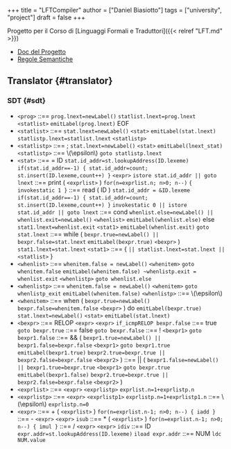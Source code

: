 +++
title = "LFTCompiler"
author = ["Daniel Biasiotto"]
tags = ["university", "project"]
draft = false
+++

Progetto per il Corso di [Linguaggi Formali e Traduttori]({{< relref "LFT.md" >}})

-   [Doc del Progetto](~/Documents/Uni/II/LFT/Lab/LFT_Lab2021_L8v2.pdf)
-   [Regole Semantiche](~/Documents/Uni/II/LFT/RegoleSemantiche.png)


## Translator {#translator}


### SDT {#sdt}

-   `<prog>` ::== `prog.lnext=newLabel()`
    `statlist.lnext=prog.lnext`
    `<statlist>`
    `emitLabel(prog.lnext)`
    EOF
-   `<statlist>` ::== `stat.lnext=newLabel()`
    `<stat>`
    `emitLabel(stat.lnext)`
    `statlistp.lnext=statlist.lnext`
    `<statlistp>`
-   `<statlistp>` ::== ;
         `stat.lnext=newLabel()`
         `<stat>`
         `emitLabel(lnext_stat)`
         `<statlistp>`
    ::== \\(\epsilon\\) `goto statlistp.lnext`
-   `<stat>` ::== = ID
         `stat.id_addr=st.lookupAddress(ID.lexeme)`
         `if(stat.id_addr==-1)
                         { stat.id_addr=count; st.insert(ID.lexeme,count++) }`
         `<expr>`
         `istore stat.id_addr || goto lnext`
    ::== print ( `<exprlist>` )
         `for(n=exprlist.n; n>0; n--)`
           `{ invokestatic 1 }`
    ::== read ( ID )
         `stat.id_addr = &ID.lexeme`
         `if(stat.id_addr==-1)
                         { stat.id_addr=count; st.insert(ID.lexeme,count++) }`
         `invokestatic 0 || istore stat.id_addr || goto lnext`
    ::== cond
         `whenlist.else=newLabel() || whenlist.exit=newLabel()`
         `<whenlist>`
         `emitLabel(whenlist.else)`
         else
         `stat1.lnext=whenlist.exit`
         `<stat1>`
         `emitLabel(whenlist.exit)`
         `goto stat.lnext`
    ::== while (
         `bexpr.true=newLabel() || bexpr.false=stat.lnext`
         `emitLabel(bexpr.true)`
         `<bexpr>` )
         `stat1.lnext=stat.lnext`
         `<stat1>`
    ::== { `|| statlist.lnext=stat.lnext ||` `<statlist>` }
-   `<whenlist>` ::== `whenitem.false = newLabel()`
    `<whenitem>`
    `goto whenitem.false`
    `emitLabel(whenitem.false)
                       ~whenlistp.exit = whenlist.exit`
    `<whenlistp>`
    `goto whenlist.else`
-   `<whenlistp>` ::== `whenitem.false = newLabel()`
         `<whenitem>`
         `goto whenlistp_exit`
         `emitLabel(whenitem.false)`
         `<whenlistp>`
    ::== \\(\epsilon\\)
-   `<whenitem>` ::== when (
    `bexpr.true=newLabel()`
    `bexpr.false=whenitem.false`
    `<bexpr>` ) do
    `emitLabel(bexpr.true)`
    `stat.lnext=newLabel()`
    `<stat>`
    `emitLabel(stat.lnext)`
-   `<bexpr>` ::== RELOP `<expr>` `<expr>` `if_icmpRELOP bexpr.false`
    ::== true `goto bexpr.true`
    ::== false `goto bexpr.false`
    ::== ! `<bexpr1>` `goto bexpr1.false`
    ::== &amp;&amp; (
         `bexpr1.true=newLabel() || bexpr1.false=bexpr.false`
         `<bexpr1>`
         `goto bexpr1.true`
         `emitLabel(bexpr1.true)`
         `bexpr2.true=bexpr.true || bexpr2.false=bexpr.false`
         `<bexpr2>` )
    ::== || (
         `bexpr1.false=newLabel() || bexpr1.true=bexpr.true`
         `<bexpr1>`
         `goto bexpr.true`
         `emitLabel(bexpr1.false)`
         `bexpr2.true=bexpr.true || bexpr2.false=bexpr.false`
         `<bexpr2>` )
-   `<exprlist>` ::== `<expr>` `<exprlistp>`  `exprlist.n=1+exprlistp.n`
-   `<exprlistp>` ::== `<expr>` `<exprlistp1>` `exprlistp.n=1+exprlistp1.n`
    ::== \\(\epsilon\\) `exprlistp.n=0`
-   `<expr>` ::== + ( `<exprlist>` )
         `for(n=exprlist.n-1; n>0; n--)
                         { iadd }`
    ::== - `<expr>` `<expr>` `isub`
    ::== \* ( `<exprlist>` )
         `for(n=exprlist.n-1; n>0; n--)
                         { imul }`
    ::== / `<expr>` `<expr>` `idiv`
    ::== ID
         `expr.addr=st.lookupAddress(ID.lexeme)`
         `iload expr.addr`
    ::== NUM
         `ldc NUM.value`
